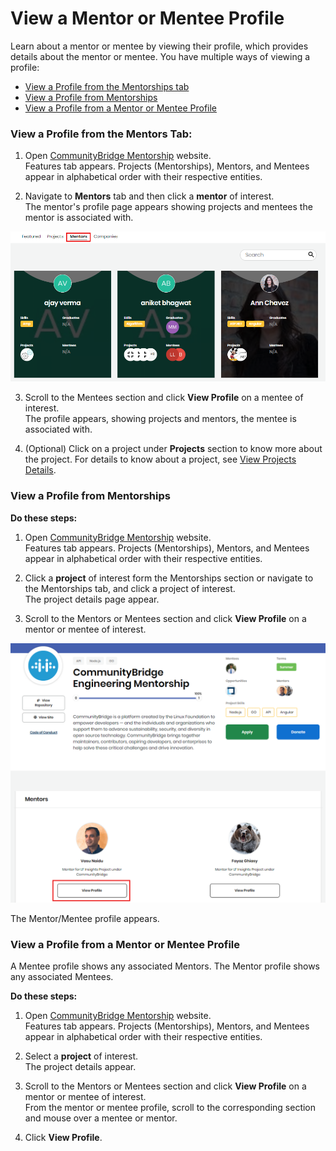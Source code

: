 # View a Mentor or Mentee Profile

Learn about a mentor or mentee by viewing their profile, which provides details about the mentor or mentee. You have multiple ways of viewing a profile:

* [View a Profile from the Mentorships tab](view-a-mentor-or-mentee-profile.md#view-a-profile-from-the-mentors-tab)
* [View a Profile from Mentorships](view-a-mentor-or-mentee-profile.md#view-a-profile-from-mentorships)
* [View a Profile from a Mentor or Mentee Profile](view-a-mentor-or-mentee-profile.md#ViewaMentororMenteeProfile-ViewaProfilefromaMentororMenteeProfile)

### **View a Profile from the Mentors Tab:**

1. Open [CommunityBridge Mentorship](https://people.communitybridge.org/) website.  
Features tab appears. Projects \(Mentorships\), Mentors, and Mentees appear in alphabetical order with their respective entities.

2. Navigate to **Mentors** tab and then click a **mentor** of interest.  
The mentor's profile page appears showing projects and mentees the mentor is associated with.

![Mentors Tab](../../../.gitbook/assets/mentors-tab.png)

3. Scroll to the Mentees section and click **View Profile** on a mentee of interest.  
The profile appears, showing projects and mentors, the mentee is associated with.

4. \(Optional\) Click on a project under **Projects** section to know more about the project. For details to know about a project, see [View Projects Details](view-projects-details.md).

### View a Profile from Mentorships

**Do these steps:**

1. Open [CommunityBridge Mentorship](https://people.communitybridge.org/) website.  
Features tab appears. Projects \(Mentorships\), Mentors, and Mentees appear in alphabetical order with their respective entities.

2. Click a **project** of interest form the Mentorships section or navigate to the Mentorships tab, and click a project of interest.  
The project details page appear.

3. Scroll to the Mentors or Mentees section and click **View Profile** on a mentor or mentee of interest.

![Mentor section on a project page](../../../.gitbook/assets/project-page.png)

The Mentor/Mentee profile appears.

### View a Profile from a Mentor or Mentee Profile <a id="ViewaMentororMenteeProfile-ViewaProfilefromaMentororMenteeProfile"></a>

A Mentee profile shows any associated Mentors. The Mentor profile shows any associated Mentees.

**Do these steps:**

1. Open [CommunityBridge Mentorship](https://people.communitybridge.org/) website.  
Features tab appears. Projects \(Mentorships\), Mentors, and Mentees appear in alphabetical order with their respective entities.

2. Select a **project** of interest.  
The project details appear.

3. Scroll to the Mentors or Mentees section and click **View Profile** on a mentor or mentee of interest.  
From the mentor or mentee profile, scroll to the corresponding section and mouse over a mentee or mentor.

4. Click **View Profile**.


